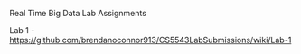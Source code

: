 Real Time Big Data Lab Assignments

Lab 1 - https://github.com/brendanoconnor913/CS5543LabSubmissions/wiki/Lab-1
